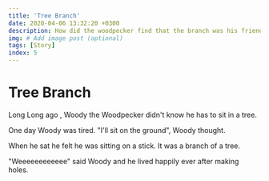 ```yaml
---
title: 'Tree Branch'
date: 2020-04-06 13:32:20 +0300
description: How did the woodpecker find that the branch was his friend 
img: # Add image post (optional)
tags: [Story]
index: 5
---
```

# Tree Branch

Long Long ago , Woody the Woodpecker didn't know he has to sit in a tree. 

One day Woody was tired.
"I'll sit on the ground", Woody thought. 

When he sat he felt he was sitting on a stick. It was a branch of a tree.


"Weeeeeeeeeeee" said Woody and he lived happily ever after making holes. 
